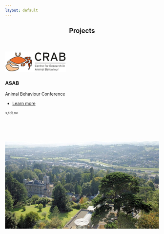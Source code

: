 ```yaml
---
layout: default
---
```


<!-- Section -->
<section>
	<header class="major">
		<h2>Projects</h2>
	</header>
	<div class="posts">
		<article>
			<a href="{{ 'drivers' | absolute_url }}" class="image"><img src="assets/images/Crab Logo RGB.jpg" width="200" alt="" /></a>
			<h3>ASAB</h3>
			<p>Animal Behaviour Conference</p>
			<ul class="actions">
				<li><a href="{{ 'drivers' | absolute_url }}" class="button">Learn more</a></li>
			</ul>
		</article>
		
	</div>
</section>

<div style="text-align:center"><img class="image" src="/assets/images/University_of_Exeter,_Streatham_Campus_-_geograph.org.uk_-_1004277.jpg" width="1000" height="auto"/></div><br/>


